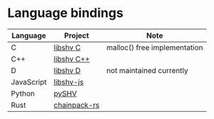 # Language bindings

Language   | Project | Note
-----------|---------|------
C          | [libshv C](https://github.com/silicon-heaven/libshv/tree/master/libshvchainpack/c) | malloc() free implementation
C++        | [libshv C++](https://github.com/silicon-heaven/libshv) | 
D          | [libshv D](https://github.com/silicon-heaven/libshv/tree/master/libshvchainpack/d) | not maintained currently
JavaScript | [libshv-js](https://github.com/silicon-heaven/libshv-js) | 
Python     | [pySHV](https://gitlab.com/elektroline-predator/pyshv) | 
Rust       | [chainpack-rs](https://github.com/silicon-heaven/chainpack-rs) |  
